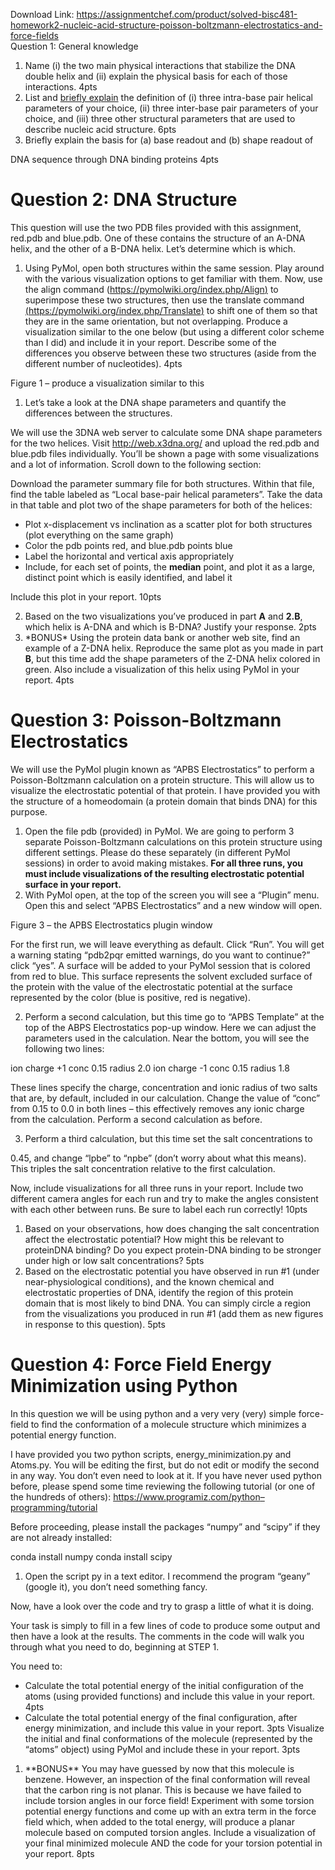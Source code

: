 Download Link: https://assignmentchef.com/product/solved-bisc481-homework2-nucleic-acid-structure-poisson-boltzmann-electrostatics-and-force-fields
<br>
<strong> </strong>Question 1: General knowledge

<ol>

 <li>Name (i) the two main physical interactions that stabilize the DNA double helix and (ii) explain the physical basis for each of those interactions. 4pts</li>

 <li>List and <u>briefly explain</u> the definition of (i) three intra-base pair helical parameters of your choice, (ii) three inter-base pair parameters of your choice, and (iii) three other structural parameters that are used to describe nucleic acid structure. 6pts</li>

 <li>Briefly explain the basis for (a) base readout and (b) shape readout of</li>

</ol>

DNA sequence through DNA binding proteins 4pts

<h1>Question 2: DNA Structure</h1>

This question will use the two PDB files provided with this assignment, red.pdb and blue.pdb. One of these contains the structure of an A-DNA helix, and the other of a B-DNA helix. Let’s determine which is which.

<ol>

 <li>Using PyMol, open both structures within the same session. Play around with the various visualization options to get familiar with them. Now, use the align command (<a href="https://pymolwiki.org/index.php/Align">https://pymolwiki.org/index.php/Align</a><a href="https://pymolwiki.org/index.php/Align">)</a> to superimpose these two structures, then use the translate command <a href="https://pymolwiki.org/index.php/Translate">(</a><a href="https://pymolwiki.org/index.php/Translate">https://pymolwiki.org/index.php/Translate</a><a href="https://pymolwiki.org/index.php/Translate">)</a> to shift one of them so that they are in the same orientation, but not overlapping. Produce a visualization similar to the one below (but using a different color scheme than I did) and include it in your report. Describe some of the differences you observe between these two structures (aside from the different number of nucleotides). 4pts</li>

</ol>

Figure 1 – produce a visualization similar to this

<ol>

 <li>Let’s take a look at the DNA shape parameters and quantify the differences between the structures.</li>

</ol>

We will use the 3DNA web server to calculate some DNA shape parameters for the two helices. Visit <a href="http://web.x3dna.org/">http://web.x3dna.org/</a> and upload the red.pdb and blue.pdb files individually. You’ll be shown a page with some visualizations and a lot of information. Scroll down to the following section:

Download the parameter summary file for both structures. Within that file, find the table labeled as “Local base-pair helical parameters”. Take the data in that table and plot two of the shape parameters for both of the helices:

<ul>

 <li>Plot x-displacement vs inclination as a scatter plot for both structures (plot everything on the same graph)</li>

 <li>Color the pdb points red, and blue.pdb points blue</li>

 <li>Label the horizontal and vertical axis appropriately</li>

 <li>Include, for each set of points, the <strong>median</strong> point, and plot it as a large, distinct point which is easily identified, and label it</li>

</ul>

Include this plot in your report. 10pts

<ol start="2">

 <li>Based on the two visualizations you’ve produced in part <strong>A</strong> and <strong>2.B</strong>, which helix is A-DNA and which is B-DNA? Justify your response. 2pts</li>

 <li>*BONUS* Using the protein data bank or another web site, find an example of a Z-DNA helix. Reproduce the same plot as you made in part <strong>B</strong>, but this time add the shape parameters of the Z-DNA helix colored in green. Also include a visualization of this helix using PyMol in your report. 4pts</li>

</ol>

<h1>Question 3: Poisson-Boltzmann Electrostatics</h1>

We will use the PyMol plugin known as “APBS Electrostatics” to perform a Poisson-Boltzmann calculation on a protein structure. This will allow us to visualize the electrostatic potential of that protein. I have provided you with the structure of a homeodomain (a protein domain that binds DNA) for this purpose.

<ol>

 <li>Open the file pdb (provided) in PyMol. We are going to perform 3 separate Poisson-Boltzmann calculations on this protein structure using different settings. Please do these separately (in different PyMol sessions) in order to avoid making mistakes. <strong>For all three runs, you must include visualizations of the resulting electrostatic potential surface in your report.</strong></li>

 <li>With PyMol open, at the top of the screen you will see a “Plugin” menu. Open this and select “APBS Electrostatics” and a new window will open.</li>

</ol>

Figure 3 – the APBS Electrostatics plugin window

For the first run, we will leave everything as default. Click “Run”. You will get a warning stating “pdb2pqr emitted warnings, do you want to continue?” click “yes”. A surface will be added to your PyMol session that is colored from red to blue. This surface represents the solvent excluded surface of the protein with the value of the electrostatic potential at the surface represented by the color (blue is positive, red is negative).

<ol start="2">

 <li>Perform a second calculation, but this time go to “APBS Template” at the top of the ABPS Electrostatics pop-up window. Here we can adjust the parameters used in the calculation. Near the bottom, you will see the following two lines:</li>

</ol>

ion charge +1 conc 0.15 radius 2.0 ion charge -1 conc 0.15 radius 1.8

These lines specify the charge, concentration and ionic radius of two salts that are, by default, included in our calculation. Change the value of “conc” from 0.15 to 0.0 in both lines – this effectively removes any ionic charge from the calculation. Perform a second calculation as before.

<ol start="3">

 <li>Perform a third calculation, but this time set the salt concentrations to</li>

</ol>

0.45, and change “lpbe” to “npbe” (don’t worry about what this means). This triples the salt concentration relative to the first calculation.

Now, include visualizations for all three runs in your report. Include two different camera angles for each run and try to make the angles consistent with each other between runs. Be sure to label each run correctly! 10pts

<ol>

 <li>Based on your observations, how does changing the salt concentration affect the electrostatic potential? How might this be relevant to proteinDNA binding? Do you expect protein-DNA binding to be stronger under high or low salt concentrations? 5pts</li>

 <li>Based on the electrostatic potential you have observed in run #1 (under near-physiological conditions), and the known chemical and electrostatic properties of DNA, identify the region of this protein domain that is most likely to bind DNA. You can simply circle a region from the visualizations you produced in run #1 (add them as new figures in response to this question). 5pts</li>

</ol>

<h1>Question 4: Force Field Energy Minimization using Python</h1>

In this question we will be using python and a very very (very) simple force-field to find the conformation of a molecule structure which minimizes a potential energy function.

I have provided you two python scripts, energy_minimization.py and Atoms.py. You will be editing the first, but do not edit or modify the second in any way. You don’t even need to look at it. If you have never used python before, please spend some time reviewing the following tutorial (or one of the hundreds of others): <a href="https://www.programiz.com/python-programming/tutorial">https://www.programiz.com/python</a><a href="https://www.programiz.com/python-programming/tutorial">–</a><a href="https://www.programiz.com/python-programming/tutorial">programming/tutorial</a>

Before proceeding, please install the packages “numpy” and “scipy” if they are not already installed:

conda install numpy conda install scipy

<ol>

 <li>Open the script py in a text editor. I recommend the program “geany” (google it), you don’t need something fancy.</li>

</ol>

Now, have a look over the code and try to grasp a little of what it is doing.

Your task is simply to fill in a few lines of code to produce some output and then have a look at the results. The comments in the code will walk you through what you need to do, beginning at STEP 1.

You need to:

<ul>

 <li>Calculate the total potential energy of the initial configuration of the atoms (using provided functions) and include this value in your report. 4pts</li>

 <li>Calculate the total potential energy of the final configuration, after energy minimization, and include this value in your report. 3pts Visualize the initial and final conformations of the molecule (represented by the “atoms” object) using PyMol and include these in your report. 3pts</li>

</ul>

<ol>

 <li>**BONUS** You may have guessed by now that this molecule is benzene. However, an inspection of the final conformation will reveal that the carbon ring is not planar. This is because we have failed to include torsion angles in our force field! Experiment with some torsion potential energy functions and come up with an extra term in the force field which, when added to the total energy, will produce a planar molecule based on computed torsion angles. Include a visualization of your final minimized molecule AND the code for your torsion potential in your report. 8pts</li>

</ol>








